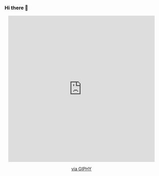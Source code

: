 ### Hi there 👋

<div id="header" align="center">
  <iframe src="https://giphy.com/embed/WFZvB7VIXBgiz3oDXE" width="480" height="480" frameBorder="0" class="giphy-embed" allowFullScreen></iframe><p><a href="https://giphy.com/stickers/iykra-pc-mac-laptop-WFZvB7VIXBgiz3oDXE">via GIPHY</a></p>
  </div>
<!--
**Tyrxn/Tyrxn** is a ✨ _special_ ✨ repository because its `README.md` (this file) appears on your GitHub profile.

Here are some ideas to get you started:

- 🔭 I’m currently working on ...
- 🌱 I’m currently learning ...
- 👯 I’m looking to collaborate on ...
- 🤔 I’m looking for help with ...
- 💬 Ask me about ...
- 📫 How to reach me: ...
- 😄 Pronouns: ...
- ⚡ Fun fact: ...
-->

